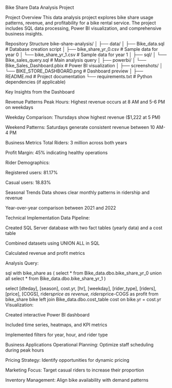 Bike Share Data Analysis Project

Project Overview
This data analysis project explores bike share usage patterns, revenue, and profitability for a bike rental service. The project includes SQL data processing, Power BI visualization, and comprehensive business insights.

Repository Structure
bike-share-analysis/
│
├── data/
│   ├── Bike_data.sql           # Database creation script
│   ├── bike_share_yr_0.csv     # Sample data for year 0
│   └── bike_share_yr_1.csv     # Sample data for year 1
│
├── sql/
│   └── Bike_sales_query.sql    # Main analysis query
│
├── powerbi/
│   └── Bike_Sales_Dashboard.pbix  # Power BI visualization
│
├── screenshots/
│   └── BIKE_STORE_DASHBOARD.png   # Dashboard preview
│
├── README.md                   # Project documentation
└── requirements.txt            # Python dependencies (if applicable)

Key Insights from the Dashboard

Revenue Patterns
Peak Hours: Highest revenue occurs at 8 AM and 5-6 PM on weekdays

Weekday Comparison: Thursdays show highest revenue ($1,222 at 5 PM)

Weekend Patterns: Saturdays generate consistent revenue between 10 AM-4 PM

Business Metrics
Total Riders: 3 million across both years

Profit Margin: 45% indicating healthy operations

Rider Demographics:

Registered users: 81.17%

Casual users: 18.83%

Seasonal Trends
Data shows clear monthly patterns in ridership and revenue

Year-over-year comparison between 2021 and 2022

Technical Implementation
Data Pipeline:

Created SQL Server database with two fact tables (yearly data) and a cost table

Combined datasets using UNION ALL in SQL

Calculated revenue and profit metrics

Analysis Query:

sql
with bike_share as (
 select * from Bike_data.dbo.bike_share_yr_0
 union all
 select * from Bike_data.dbo.bike_share_yr_1
)

select 
    [dteday],
    [season],
    cost.yr,
    [hr],
    [weekday],
    [rider_type],
    [riders],
    [price],
    [COGS],
    riders*price as revenue,
    riders*price-COGS as profit
from bike_share bike
left join Bike_data.dbo.cost_table cost
on bike.yr = cost.yr
Visualization:

Created interactive Power BI dashboard

Included time series, heatmaps, and KPI metrics

Implemented filters for year, hour, and rider type

Business Applications
Operational Planning: Optimize staff scheduling during peak hours

Pricing Strategy: Identify opportunities for dynamic pricing

Marketing Focus: Target casual riders to increase their proportion

Inventory Management: Align bike availability with demand patterns

